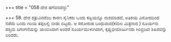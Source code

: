 +++
title = "058 ದೇಶ ಹಗೆವನದೆನ್ದು"

+++
58. ದೇಶ ಶತ್ರುವಿನದೆಂಬ ಕಾರಣ ಸೈನಿಕರು ಒಂದು ಕಡ್ಡಿಯನ್ನೂ ನಾಶಮಾಡದೆ, ಅತಿಶಯ ವಿನೋದದಿಂದ ನಡೆದು ಬಂದು ಗಿರಿಯ ತಪ್ಪಲಲ್ಲಿ ಬೀಡು ಬಿಟ್ಟರು. ಆ ಸರೋರುಹ ಬಂಧುವಾದ(ಕಮಲ ಮಿತ್ರನಾದ ) ಸೂರ್ಯನು ಪಶ್ಚಿಮ ದಿಗಂಗನೆಯನ್ನು ಚುಂಬಿಸಿದಾಗ ಅಂದರೆ ಸೂರ್ಯಮುಳುಗಿದಾಗ, ಕೃಷ್ಣಭೀಮಾರ್ಜುನರು ಗಿರಿವ್ರಜದ ಶಿಖರವನ್ನು ಏರಿದರು.